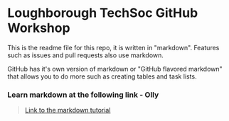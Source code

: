 # Loughborough TechSoc GitHub Workshop

This is the readme file for this repo, it is written in "markdown". Features such as issues and pull requests also use markdown.

GitHub has it's own version of markdown or "GitHub flavored markdown" that allows you to do more such as creating tables and task lists.

### Learn markdown at the following link - Olly

> [Link to the markdown tutorial](https://guides.github.com/features/mastering-markdown/)
